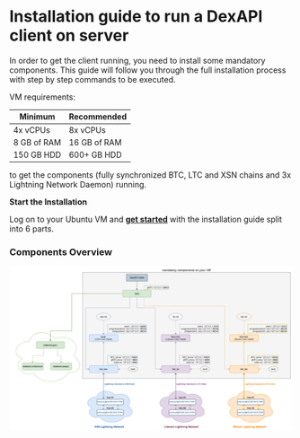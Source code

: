 # Installation guide to run a DexAPI client on server 

In order to get the client running, you need to install some mandatory components. This guide will follow you through the full installation process with step by step commands to be executed.

VM requirements:

| Minimum  | Recommended |
| ------------- | ------------- |
| 4x vCPUs  | 8x vCPUs |
| 8 GB of RAM | 16 GB of RAM  |
| 150 GB HDD | 600+ GB HDD |
 
to get the components (fully synchronized BTC, LTC and XSN chains and 3x Lightning Network Daemon) running.

**Start the Installation**

Log on to your Ubuntu VM and **[get started](guide_1_prerequisites.md)** with the installation guide split into 6 parts.

### Components Overview
![alt text](overview_components.png)
